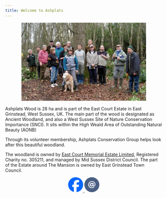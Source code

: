 ```yaml
---
title: Welcome to Ashplats
---
```


<center>
<img src="/content/images/ashplatts-6369.jpg" alt="Task Day" title="ACG Members on a Task Day" width="400" height="auto">
</center>


Ashplats Wood is 28 ha and is part of the East Court Estate in East Grinstead, West Sussex, UK. The main part of the wood is designated as Ancient Woodland, and also a West Sussex Site of Nature Conservation Importance (SNCI). It sits within the High Weald Area of Outstanding Natural Beauty (AONB)

Through its volunteer membership, Ashplats Conservation Group helps look after this beautiful woodland.

The woodland is owned by [East Court Memorial Estate Limited](http://www.egmel.co.uk/), Registered Charity no. 305211, and managed by Mid Sussex District Council. The part of the Estate around The Mansion is owned by East Grinstead Town Council.

<center>
    <a href="https://www.facebook.com/AshplatsConservationGroup">
        <img src="/content/images/logos/Facebook_Logo_Primary.png" class="nooverlay" width="48" height="48" title="Find us on Facebook" alt="ACG Facebook page">
    </a>
    <a href="mailto:acgsecretary@gmail.com">
        <img src="/content/assets/email_48.png" class="nooverlay" width="48" height="48" title="Email us" alt="Email ACG">
    </a>
</center>